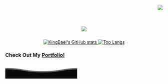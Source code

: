 <div align="right">

![](https://komarev.com/ghpvc/?username=KingBael09&label=Total+Views&style=for-the-badge&color=brightgreen)

</div>

<div align="center">
  <h1>
    <a href="https://github.com/KingBael09">
      <img src="https://readme-typing-svg.herokuapp.com?font=Fira+Code&weight=500&size=40&pause=1000&color=F7C213&center=true&vCenter=true&width=435&height=70&lines=Hi%2C+I'm+Jayesh%F0%9F%91%8B">
    </a>
  </h1>
</div>

<div align="center">
  <a href="https://github.com/KingBael09">
    <img align=top src="https://github-readme-stats.vercel.app/api?username=KingBael09&show_icons=true&theme=transparent&text_color=fff&hide_border=true&include_all_commits=true)" alt="KingBael's GitHub stats"/>
    <img align=top src="https://github-readme-stats.vercel.app/api/top-langs/?username=KingBael09&layout=compact&theme=transparent&text_color=fff&hide_border=true" alt="Top Langs"/>
  </a>
<div>

<div align="start">

### Check Out My [Portfolio!](https://jayesh-singh.vercel.app/)

![Image](./assets/Bottom_down.svg)

</div>

